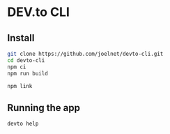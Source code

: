 # DEV.to CLI

## Install

```bash
git clone https://github.com/joelnet/devto-cli.git
cd devto-cli
npm ci
npm run build

npm link
```

## Running the app

```bash
devto help
```

